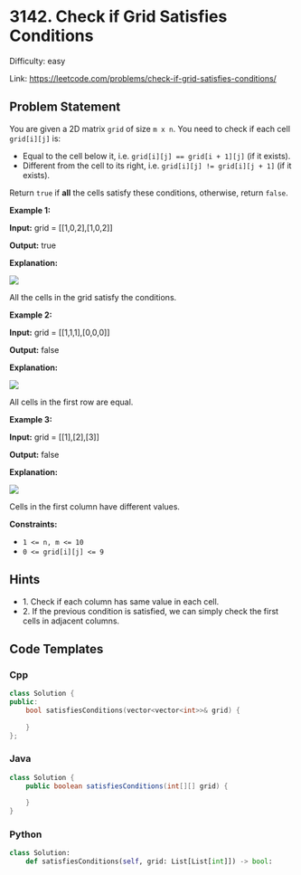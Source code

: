 # 3142. Check if Grid Satisfies Conditions

Difficulty: easy

Link: https://leetcode.com/problems/check-if-grid-satisfies-conditions/

## Problem Statement

You are given a 2D matrix `grid` of size `m x n`. You need to check if each cell `grid[i][j]` is:

* Equal to the cell below it, i.e. `grid[i][j] == grid[i + 1][j]` (if it exists).
* Different from the cell to its right, i.e. `grid[i][j] != grid[i][j + 1]` (if it exists).

Return `true` if **all** the cells satisfy these conditions, otherwise, return `false`.

**Example 1:**

**Input:** grid \= \[\[1,0,2],\[1,0,2]]

**Output:** true

**Explanation:**

**![](https://assets.leetcode.com/uploads/2024/04/15/examplechanged.png)**

All the cells in the grid satisfy the conditions.

**Example 2:**

**Input:** grid \= \[\[1,1,1],\[0,0,0]]

**Output:** false

**Explanation:**

**![](https://assets.leetcode.com/uploads/2024/03/27/example21.png)**

All cells in the first row are equal.

**Example 3:**

**Input:** grid \= \[\[1],\[2],\[3]]

**Output:** false

**Explanation:**

![](https://assets.leetcode.com/uploads/2024/03/31/changed.png)

Cells in the first column have different values.

**Constraints:**

* `1 <= n, m <= 10`
* `0 <= grid[i][j] <= 9`

## Hints

- 1\. Check if each column has same value in each cell.
- 2\. If the previous condition is satisfied, we can simply check the first cells in adjacent columns.

## Code Templates

### Cpp
```cpp
class Solution {
public:
    bool satisfiesConditions(vector<vector<int>>& grid) {
        
    }
};
```

### Java
```java
class Solution {
    public boolean satisfiesConditions(int[][] grid) {
        
    }
}
```

### Python
```python
class Solution:
    def satisfiesConditions(self, grid: List[List[int]]) -> bool:
        
```

